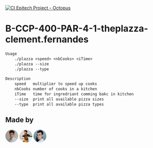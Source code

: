 [![CI Epitech Project - Octopus](https://github.com/MyEpitech/B-CCP-400-PAR-4-1-theplazza-clement.fernandes/actions/workflows/main.yml/badge.svg?branch=master)](https://github.com/MyEpitech/B-CCP-400-PAR-4-1-theplazza-clement.fernandes/actions/workflows/main.yml)

# B-CCP-400-PAR-4-1-theplazza-clement.fernandes

```
Usage
    ./plazza <speed> <nbCooks> <iTime>
    ./plazza --size
    ./plazza --type
```

```
Description
    speed   multiplier to speed up cooks
    nbCooks number of cooks in a kitchen
    iTime   time for ingredriant comming bakc in kitchen
    --size  print all available pizza sizes
    --type  print all available pizza types
```

## Made by
<a href="https://github.com/Clement-Fernandes" target="_blank"><img src="../.assets/clement-profile.png" width="40"></a>
<a href="https://github.com/psYshiX-07" target="_blank"><img src="../.assets/maxime-profile.png" width="40"></a>
<a href="https://github.com/Darkuore" target="_blank"><img src="../.assets/gurvan-profile.png" width="40"></a>